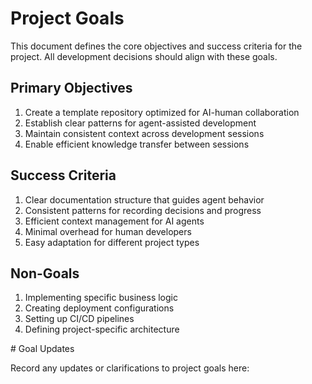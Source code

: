 # Project Goals

<INSTRUCTION immutable>
This document defines the core objectives and success criteria for the project. All development decisions should align with these goals.

## Primary Objectives

1. Create a template repository optimized for AI-human collaboration
2. Establish clear patterns for agent-assisted development
3. Maintain consistent context across development sessions
4. Enable efficient knowledge transfer between sessions

## Success Criteria

1. Clear documentation structure that guides agent behavior
2. Consistent patterns for recording decisions and progress
3. Efficient context management for AI agents
4. Minimal overhead for human developers
5. Easy adaptation for different project types

## Non-Goals

1. Implementing specific business logic
2. Creating deployment configurations
3. Setting up CI/CD pipelines
4. Defining project-specific architecture
</INSTRUCTION>

<LOG append>
# Goal Updates

Record any updates or clarifications to project goals here:

</LOG>